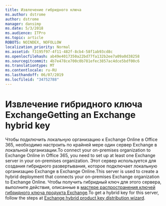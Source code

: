 ```yaml
---
title: Извлечение гибридного ключа
ms.author: dstrome
author: dstrome
manager: dansimp
ms.date: 5/3/2018
ms.audience: ITPro
ms.topic: article
ROBOTS: NOINDEX, NOFOLLOW
localization_priority: Normal
ms.assetid: f3195f97-4f11-482f-8cb4-58f1ab93cd8c
ms.openlocfilehash: ab49e4017350a22bd77fa132b2ee7a09a0d38258
ms.sourcegitcommit: 4b7e478ce700c0b781efec3857ac4dce5bdf00c6
ms.translationtype: MT
ms.contentlocale: ru-RU
ms.lasthandoff: 06/07/2019
ms.locfileid: "34752788"
---
```

# <a name="getting-an-exchange-hybrid-key"></a><span data-ttu-id="77f3a-102">Извлечение гибридного ключа Exchange</span><span class="sxs-lookup"><span data-stu-id="77f3a-102">Getting an Exchange hybrid key</span></span>

<span data-ttu-id="77f3a-103">Чтобы подключить локальную организацию к Exchange Online в Office 365, необходимо настроить по крайней мере один сервер Exchange в локальной организации.</span><span class="sxs-lookup"><span data-stu-id="77f3a-103">To connect your on-premises organization to Exchange Online in Office 365, you need to set up at least one Exchange server in your on-premises organization.</span></span> <span data-ttu-id="77f3a-104">Этот сервер используется для создания гибридного развертывания, которое подключает локальную организацию Exchange в Exchange Online.</span><span class="sxs-lookup"><span data-stu-id="77f3a-104">This server is used to create a hybrid deployment that connects your on-premises Exchange organization to Exchange Online.</span></span> <span data-ttu-id="77f3a-105">Чтобы получить гибридный ключ для этого сервера, выполните действия, описанные в [мастере распространения ключей гибридного ключа продукта Exchange](http://aka.ms/hybridkey).</span><span class="sxs-lookup"><span data-stu-id="77f3a-105">To get a hybrid key for this server, follow the steps at [Exchange hybrid product key distribution wizard](http://aka.ms/hybridkey).</span></span>
  

